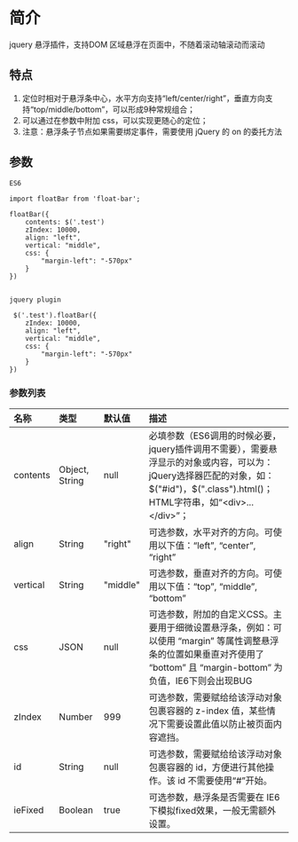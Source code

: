 # 简介
jquery 悬浮插件，支持DOM 区域悬浮在页面中，不随着滚动轴滚动而滚动

## 特点

1. 定位时相对于悬浮条中心，水平方向支持“left/center/right”，垂直方向支持“top/middle/bottom”，可以形成9种常规组合；
2. 可以通过在参数中附加 css，可以实现更随心的定位；
3. 注意：悬浮条子节点如果需要绑定事件，需要使用 jQuery 的 on 的委托方法


## 参数


`ES6`
```
import floatBar from 'float-bar';

floatBar({
    contents: $('.test')
    zIndex: 10000,
    align: "left",
    vertical: "middle",
    css: {
        "margin-left": "-570px"
    }
})


```


`jquery plugin`
```
 $('.test').floatBar({
    zIndex: 10000,
    align: "left",
    vertical: "middle",
    css: {
        "margin-left": "-570px"
    }
})
```


### 参数列表

|名称	|类型	|默认值	|描述
|:------|:------|:------|:------
|contents	|Object, String	|null	| 必填参数（ES6调用的时候必要，jquery插件调用不需要），需要悬浮显示的对象或内容，可以为：jQuery选择器匹配的对象，如：$("#id")，$(".class").html()；HTML字符串，如“\<div\>...\</div\>”；
|align	|String	|"right"	|可选参数，水平对齐的方向。可使用以下值：“left”, “center”, “right”
|vertical	|String	|"middle"	|可选参数，垂直对齐的方向。可使用以下值：“top”, “middle”, “bottom”
|css	|JSON	|null	|可选参数，附加的自定义CSS。主要用于细微设置悬浮条，例如：可以使用 “margin” 等属性调整悬浮条的位置如果垂直对齐使用了 “bottom” 且 “margin-bottom” 为负值，IE6下则会出现BUG
|zIndex	|Number	|999	|可选参数，需要赋给给该浮动对象包裹容器的 z-index 值，某些情况下需要设置此值以防止被页面内容遮挡。
|id	|String	|null	|可选参数，需要赋给给该浮动对象包裹容器的 id，方便进行其他操作。该 id 不需要使用“#”开始。
|ieFixed	|Boolean	|true	|可选参数，悬浮条是否需要在 IE6 下模拟fixed效果，一般无需额外设置。


